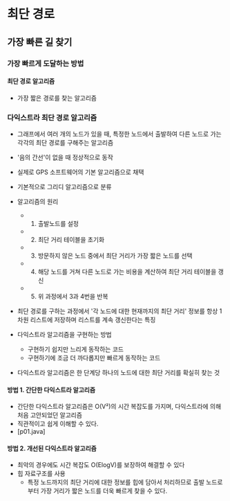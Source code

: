 # 최단 경로
## 가장 빠른 길 찾기
### 가장 빠르게 도달하는 방법
#### 최단 경로 알고리즘
- 가장 짧은 경로를 찾는 알고리즘

### 다익스트라 최단 경로 알고리즘
- 그래프에서 여러 개의 노드가 있을 때, 특정한 노드에서 출발하여 다른 노드로 가는 각각의 최단 경로를 구해주는 알고리즘
- '음의 간선'이 없을 때 정상적으로 동작
- 실제로 GPS 소프트웨어의 기본 알고리즘으로 채택
- 기본적으로 그리디 알고리즘으로 분류
- 알고리즘의 원리
  - 1.  출발노드를 설정
  - 2.  최단 거리 테이블을 초기화
  - 3.  방문하지 않은 노드 중에서 최단 거리가 가장 짧은 노드를 선택
  - 4.  해당 노드를 거쳐 다른 노드로 가는 비용을 계산하여 최단 거리 테이블을 갱신
  - 5.  위 과정에서 3과 4번을 반복

- 최단 경로를 구하는 과정에서 '각 노드에 대한 현재까지의 최단 거리' 정보를 항상 1차원 리스트에 저장하며 리스트를 계속 갱신한다는 특징

- 다익스트라 알고리즘을 구현하는 방법
  - 구현하기 쉽지만 느리게 동작하는 코드
  - 구현하기에 조금 더 까다롭지만 빠르게 동작하는 코드

- 다익스트라 알고리즘은 한 단계당 하나의 노드에 대한 최단 거리를 확실히 찾는 것

#### 방법 1. 간단한 다익스트라 알고리즘
- 간단한 다익스트라 알고리즘은 O(V²)의 시간 복잡도를 가지며, 다익스트라에 의해 처음 고안되었던 알고리즘
- 직관적이고 쉽게 이해할 수 있다.
- [p01.java]

#### 방법 2. 개선된 다익스트라 알고리즘
- 최악의 경우에도 시간 복잡도 O(ElogV)를 보장하여 해결할 수 있다
- 힙 자료구조를 사용
  - 특정 노드까지의 최단 거리에 대한 정보를 힙에 담아서 처리하므로 출발 노드로부터 가장 거리가 짧은 노드를 더욱 빠르게 찾을 수 있다.

